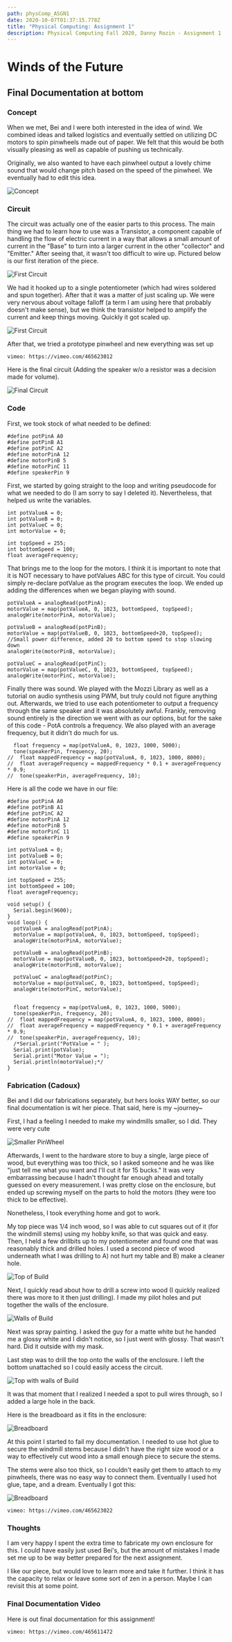 ```yaml
---
path: physComp_ASGN1
date: 2020-10-07T01:37:15.778Z
title: "Physical Computing: Assignment 1"
description: Physical Computing Fall 2020, Danny Rozin - Assignment 1
---
```

# Winds of the Future

## Final Documentation at bottom

### Concept
When we met, Bei and I were both interested in the idea of wind. We combined ideas and talked logistics and eventually settled on utilizing DC motors to spin pinwheels made out of paper. We felt that this would be both visually pleasing as well as capable of pushing us technically.

Originally, we also wanted to have each pinwheel output a lovely chime sound that would change pitch based on the speed of the pinwheel. We eventually had to edit this idea. 

![Concept](/../assets/pComp/asgn1/Proj1.jpg)

### Circuit

The circuit was actually one of the easier parts to this process. The main thing we had to learn how to use was a Transistor, a component capable of handling the flow of electric current in a way that allows a small amount of current in the "Base" to turn into a larger current in the other "collector" and "Emitter." After seeing that, it wasn't too difficult to wire up. Pictured below is our first iteration of the piece.

![First Circuit](/../assets/pComp/asgn1/firstCircuit.png)

We had it hooked up to a single potentiometer (which had wires soldered and spun together). After that it was a matter of just scaling up. We were very nervous about voltage falloff (a term I am using here that probably doesn't make sense), but we think the transistor helped to amplify the current and keep things moving. Quickly it got scaled up.

![First Circuit](/../assets/pComp/asgn1/scaledCircuit.JPG)

After that, we tried a prototype pinwheel and new everything was set up

`vimeo: https://vimeo.com/465623012`

Here is the final circuit (Adding the speaker w/o a resistor was a decision made for volume). 

![Final Circuit](/../assets/pComp/asgn1/Circuit_bb.png)

### Code

First, we took stock of what needed to be defined:

```
#define potPinA A0
#define potPinB A1
#define potPinC A2
#define motorPinA 12
#define motorPinB 5
#define motorPinC 11
#define speakerPin 9
```

First, we started by going straight to the loop and writing pseudocode for what we needed to do (I am sorry to say I deleted it). Nevertheless, that helped us write the variables.

```
int potValueA = 0;
int potValueB = 0;
int potValueC = 0;
int motorValue = 0;

int topSpeed = 255;
int bottomSpeed = 100;
float averageFrequency;
```

That brings me to the loop for the motors. I think it is important to note that it is NOT necessary to have potValues ABC for this type of circuit. You could simply re-declare potValue as the program executes the loop. We ended up adding the differences when we began playing with sound.

```
potValueA = analogRead(potPinA);
motorValue = map(potValueA, 0, 1023, bottomSpeed, topSpeed);
analogWrite(motorPinA, motorValue);

potValueB = analogRead(potPinB);
motorValue = map(potValueB, 0, 1023, bottomSpeed+20, topSpeed); //Small power difference, added 20 to bottom speed to stop slowing down
analogWrite(motorPinB, motorValue);

potValueC = analogRead(potPinC);
motorValue = map(potValueC, 0, 1023, bottomSpeed, topSpeed);
analogWrite(motorPinC, motorValue);
```

Finally there was sound. We played with the Mozzi Library as well as a tutorial on audio synthesis using PWM, but truly could not figure anything out. Afterwards, we tried to use each potentiometer to output a frequency through the same speaker and it was absolutely awful. Frankly, removing sound entirely is the direction we went with as our options, but for the sake of this code - PotA controls a frequency. We also played with an average frequency, but it didn't do much for us. 

```
  float frequency = map(potValueA, 0, 1023, 1000, 5000);
  tone(speakerPin, frequency, 20);
//  float mappedFrequency = map(potValueA, 0, 1023, 1000, 8000);
//  float averageFrequency = mappedFrequency * 0.1 + averageFrequency * 0.9;
//  tone(speakerPin, averageFrequency, 10);
```
Here is all the code we have in our file:

```
#define potPinA A0
#define potPinB A1
#define potPinC A2
#define motorPinA 12
#define motorPinB 5
#define motorPinC 11
#define speakerPin 9

int potValueA = 0;
int potValueB = 0;
int potValueC = 0;
int motorValue = 0;

int topSpeed = 255;
int bottomSpeed = 100;
float averageFrequency;

void setup() {
  Serial.begin(9600);
}
void loop() {
  potValueA = analogRead(potPinA);
  motorValue = map(potValueA, 0, 1023, bottomSpeed, topSpeed);
  analogWrite(motorPinA, motorValue);

  potValueB = analogRead(potPinB);
  motorValue = map(potValueB, 0, 1023, bottomSpeed+20, topSpeed);
  analogWrite(motorPinB, motorValue);

  potValueC = analogRead(potPinC);
  motorValue = map(potValueC, 0, 1023, bottomSpeed, topSpeed);
  analogWrite(motorPinC, motorValue);


  float frequency = map(potValueA, 0, 1023, 1000, 5000);
  tone(speakerPin, frequency, 20);
//  float mappedFrequency = map(potValueA, 0, 1023, 1000, 8000);
//  float averageFrequency = mappedFrequency * 0.1 + averageFrequency * 0.9;
//  tone(speakerPin, averageFrequency, 10);
  /*Serial.print("PotValue = " );
  Serial.print(potValue);
  Serial.print("Motor Value = ");
  Serial.println(motorValue);*/
}
```

### Fabrication (Cadoux)

Bei and I did our fabrications separately, but hers looks WAY better, so our final documentation is wit her piece. That said, here is my ~journey~

First, I had a feeling I needed to make my windmills smaller, so I did. They were very cute

![Smaller PinWheel](/../assets/pComp/asgn1/smallFan.png)

Afterwards, I went to the hardware store to buy a single, large piece of wood, but everything was too thick, so I asked someone and he was like "just tell me what you want and I'll cut it for 15 bucks." It was very embarrassing because I hadn't thought far enough ahead and totally guessed on every measurement. I was pretty close on the enclosure, but ended up screwing myself on the parts to hold the motors (they were too thick to be effective). 

Nonetheless, I took everything home and got to work.

My top piece was 1/4 inch wood, so I was able to cut squares out of it (for the windmill stems) using my hobby knife, so that was quick and easy. Then, I held a few drillbits up to my potentiometer and found one that was reasonably thick and drilled holes. I used a second piece of wood underneath what I was drilling to A) not hurt my table and B) make a cleaner hole.

![Top of Build ](/../assets/pComp/asgn1/top.png)

Next, I quickly read about how to drill a screw into wood (I quickly realized there was more to it then just drilling). I made my pilot holes and put together the walls of the enclosure. 

![Walls of Build ](/../assets/pComp/asgn1/walls.png)

Next was spray painting. I asked the guy for a matte white but he handed me a glossy white and I didn't notice, so I just went with glossy. That wasn't hard. Did it outside with my mask.

Last step was to drill the top onto the walls of the enclosure. I left the bottom unattached so I could easily access the circuit. 

![Top with walls of Build ](/../assets/pComp/asgn1/builtPiece.png)

It was that moment that I realized I needed a spot to pull wires through, so I added a large hole in the back. 

Here is the breadboard as it fits in the enclosure:

![Breadboard](/../assets/pComp/asgn1/wires.png)

At this point I started to fail my documentation. I needed to use hot glue to secure the windmill stems because I didn't have the right size wood or a way to effectively cut wood into a small enough piece to secure the stems. 

The stems were also too thick, so I couldn't easily get them to attach to my pinwheels, there was no easy way to connect them. Eventually I used hot glue, tape, and a dream. Eventually I got this:

![Breadboard](/../assets/pComp/asgn1/finalBuild.png)

`vimeo: https://vimeo.com/465623022`

### Thoughts

I am very happy I spent the extra time to fabricate my own enclosure for this. I could have easily just used Bei's, but the amount of mistakes I made set me up to be way better prepared for the next assignment. 

I like our piece, but would love to learn more and take it further. I think it has the capacity to relax or leave some sort of zen in a person. Maybe I can revisit this at some point. 

### Final Documentation Video

Here is out final documentation for this assignment! 

`vimeo: https://vimeo.com/465611472` 